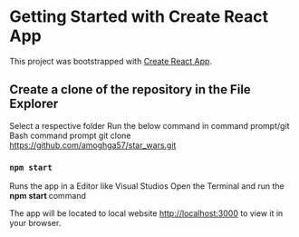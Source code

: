 # Getting Started with Create React App

This project was bootstrapped with [Create React App](https://github.com/facebook/create-react-app).


## Create a clone of the repository in the File Explorer 

Select a respective folder 
Run the below command in command prompt/git Bash command prompt
git clone https://github.com/amoghga57/star_wars.git


### `npm start`

Runs the app in a Editor like Visual Studios
Open the Terminal and run the <b> npm start </b> command 

The app will be located to local website [http://localhost:3000](http://localhost:3000) to view it in your browser.






